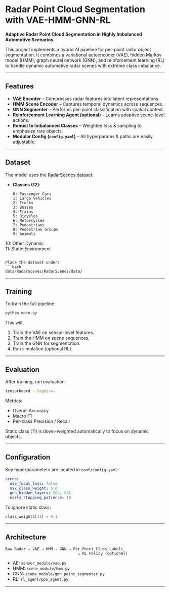 
# Radar Point Cloud Segmentation with VAE-HMM-GNN-RL

**Adaptive Radar Point Cloud Segmentation in Highly Imbalanced Automotive Scenarios**

This project implements a hybrid AI pipeline for per-point radar object segmentation. It combines a variational autoencoder (VAE), hidden Markov model (HMM), graph neural network (GNN), and reinforcement learning (RL) to handle dynamic automotive radar scenes with extreme class imbalance.

---

## Features

- **VAE Encoder** – Compresses radar features into latent representations.
- **HMM Scene Encoder** – Captures temporal dynamics across sequences.
- **GNN Segmenter** – Performs per-point classification with spatial context.
- **Reinforcement Learning Agent (optional)** – Learns adaptive scene-level actions.
- **Robust to Imbalanced Classes** – Weighted loss & sampling to emphasize rare objects.
- **Modular Config (`config.yaml`)** – All hyperparams & paths are easily adjustable.

---

## Dataset

The model uses the [RadarScenes dataset](https://radar-scenes.com/):

- **Classes (12)**:  
  ```
  0: Passenger Cars  
  1: Large Vehicles  
  2: Trucks  
  3: Busses  
  4: Trains  
  5: Bicycles  
  6: Motorcycles  
  7: Pedestrians  
  8: Pedestrian Groups  
  9: Animals  
 10: Other Dynamic  
 11: Static Environment
  ```

Place the dataset under:
```bash
data/RadarScenes/RadarScenes/data/
```

---

## Training

To train the full pipeline:

```bash
python main.py 
```

This will:
1. Train the VAE on sensor-level features.
2. Train the HMM on scene sequences.
3. Train the GNN for segmentation.
4. Run simulation (optional RL).

---

## Evaluation

After training, run evaluation:

```bash
tensorboard --logdir=.
```

Metrics:
- Overall Accuracy
- Macro F1
- Per-class Precision / Recall

Static class (11) is down-weighted automatically to focus on dynamic objects.

---

## Configuration

Key hyperparameters are located in `conf/config.yaml`:

```yaml
scene:
  use_focal_loss: false
  max_class_weight: 5.0
  gnn_hidden_layers: [64, 64]
  early_stopping_patience: 10
```

To ignore static class:

```python
class_weights[11] = 0.1
```

---

## Architecture

```
Raw Radar → VAE → HMM → GNN → Per-Point Class Labels
                                ↘ RL Policy (optional)
```

- AE: `sensor_module/vae.py`  
- HMM: `scene_module/hmm.py`  
- GNN: `scene_module/gnn_point_segmenter.py`  
- RL: `rl_agent/ppo_agent.py`

---
